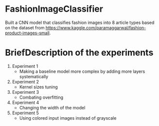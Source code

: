 # FashionImageClassifier
Built a CNN model that classifies fashion images into 8 article types based on the dataset from https://www.kaggle.com/paramaggarwal/fashion-product-images-small.
# BriefDescription of the experiments
1. Experiment 1
   - Making a baseline model more complex by adding more layers systematically 
3. Experiment 2
   - Kernel sizes tuning
5. Experiment 3
   - Combating overfitting
7. Experiment 4
   - Changing the width of the model 
9. Experiment 5
   - Using colored input images instead of grayscale
